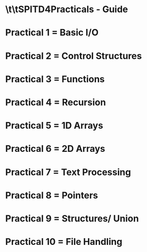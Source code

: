 # \t\tSPITD4Practicals - Guide
# 
# Practical 1 = Basic I/O
# Practical 2 = Control Structures
# Practical 3 = Functions
# Practical 4 = Recursion
# Practical 5 = 1D Arrays
# Practical 6 = 2D Arrays
# Practical 7 = Text Processing
# Practical 8 = Pointers
# Practical 9 = Structures/ Union
# Practical 10 = File Handling
